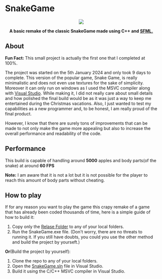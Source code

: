 # SnakeGame
<p align="center">
    <img src="https://github.com/alx-m24/SnakeGame/assets/156537084/acbeece4-8123-4fae-9fd5-11db407074a1">
</p>

<p align="center">
  <b>
    A basic remake of the classic SnakeGame made using C++ and <a href="https://www.sfml-dev.org">SFML.</a>
  </b>
</p>

## About
<b>Fun Fact: </b>This small project is actually the first one that I completed at 100%.

The project was started on the 5th January 2024 and only took 9 days to complete. This version of the popular game, Snake Game, is really minimalistic and does not even use textures for the sake of simplicity. Moreover it can only run on windows as I used the MSVC compiler along with <a href="https://visualstudio.microsoft.com/">Visual Studio</a>. While making it, I did not really care about small details and how polished the final build would be as it was just a way to keep me entertained during the Christmas vacations. Also, I just wanted to test my capabilities as a new programmer and, to be honest, I am really proud of the final product.

However, I know that there are surely tons of improvements that can be made to not only make the game more appealing but also to increase the overall performance and readability of the code.

## Performance
This build is capable of handling around <b>5000</b> apples and body parts(of the snake) at around <b>60 FPS</b>

<b>Note:</b> I am aware that it is not a lot but it is not possible for the player to reach this amount of body parts without cheating.

## How to play

If for any reason you want to play the game this crapy remake of a game that has already been coded thousands of time, here is a simple guide of how to build it: 
<ol>
  <li>Copy only the <a href="https://github.com/alx-m24/SnakeGame/tree/master/Release">Relase Folder</a> to any of your local folders.</li>
  <li>Run the SnakeGame.exe file. (Don't worry, there are no threats to running it. If you still have doubts, you could you use the other method and build the project by yourseft.)</li>
</ol>

<b>Or</b>(Build the project by yourself):
<ol>
  <li>Clone the repo to any of your local folders.</li>
  <li>Open the <a href="https://github.com/alx-m24/SnakeGame/blob/master/SnakeGame.sln">SnakeGame.sln</a> file in Visual Studio.</li>
  <li>Build it using the C/C++ MSVC compiler in Visual Studio.</li>
</ol>

